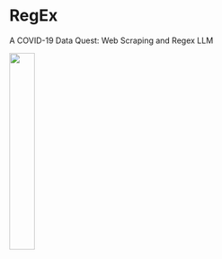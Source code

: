 # RegEx
A COVID-19 Data Quest: Web Scraping and Regex  LLM

<img src="https://cf-courses-data.s3.us.cloud-object-storage.appdomain.cloud/IBM-GPXX0TUREN/images/web_scrap_regex.jpeg" height="30%">
